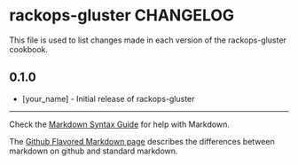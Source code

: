 rackops-gluster CHANGELOG
=========================

This file is used to list changes made in each version of the rackops-gluster cookbook.

0.1.0
-----
- [your_name] - Initial release of rackops-gluster

- - -
Check the [Markdown Syntax Guide](http://daringfireball.net/projects/markdown/syntax) for help with Markdown.

The [Github Flavored Markdown page](http://github.github.com/github-flavored-markdown/) describes the differences between markdown on github and standard markdown.
